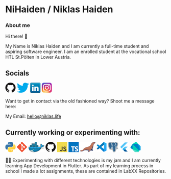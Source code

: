 # NiHaiden / Niklas Haiden

### About me 

Hi there! 👋

My Name is Niklas Haiden and I am currently a full-time student and aspiring software engineer.
I am an enrolled student at the vocational school HTL St.Pölten in Lower Austria. 

## Socials 

[![GitHub](icons/github.png)](https://github.com/NiHaiden)
[![Twitter](icons/twitter.png)](https://twitter.com/niklashdev)
[![LinkedIn](icons/linkedin.png)](https://www.linkedin.com/in/niklas-haiden-352853123/)
[![Instagram](icons/instagram.png)](https://www.instagram.com/nklsh.jpeg/)

Want to get in contact via the old fashioned way? Shoot me a message here: 

My Email: hello@niklas.life

## Currently working or experimenting with: 

<a href="https://www.python.org/" title="Python"><img src="icons/python.png" /></a>
<a href="https://git-scm.com/" title="Git"><img src="icons/git.png" /></a>
<a href="https://www.docker.com/" title="Docker"><img src="icons/docker.png" /></a>
<a href="https://github.com/" title="GitHub"><img src="icons/github.png" /></a>
<a href="https://en.wikipedia.org/wiki/JavaScript" title="JavaScript"><img src="icons/javascript.png" /></a>
<a href="https://www.typescriptlang.org/" title="TypeScript"><img src="icons/typescript.png" /></a>
<a href="https://mariadb.org/" title="MariaDB"><img src="icons/mariadb.png" /></a>
<a href="https://code.visualstudio.com/" title="Visual Studio Code"><img src="icons/vscode.png" /></a>
<a href="https://www.postgresql.org/" title="PostgreSQL"><img src="icons/postgres.png" /></a>
<a href="https://flutter.dev/" title="Flutter"><img src="icons/flutter.png" /></a>
<a href="https://dart.dev/" title="Dart"><img src="icons/dartlang.png" /></a>


👨‍🔬 Experimenting with different technologies is my jam and I am currently learning App Development in Flutter.
As part of my learning process in school I made a lot assignments, these are contained in LabXX Repositories.
<!--**NiHaiden/NiHaiden** is a ✨ _special_ ✨ repository because its `README.md` (this file) appears on your GitHub profile.
--><!--
Here are some ideas to get you started:
- 🔭 I’m currently working on ...
- 🌱 I’m currently learning ...
- 👯 I’m looking to collaborate on ...
- 🤔 I’m looking for help with ...
- 💬 Ask me about ...
- 📫 How to reach me: ...
- 😄 Pronouns: ...
- ⚡ Fun fact: ...
-->
